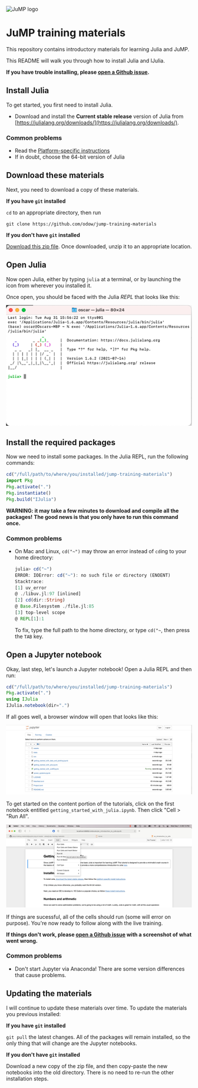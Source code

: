 ![JuMP logo](https://jump.dev/JuMP.jl/dev/assets/logo-with-text-background.svg "JuMP logo")

# JuMP training materials

This repository contains introductory materials for learning Julia and JuMP.

This README will walk you through how to install Julia and IJulia.

**If you have trouble installing, please [open a Github issue](https://github.com/odow/jump-training-materials/issues/new).**

## Install Julia

To get started, you first need to install Julia.

 - Download and install the **Current stable release** version of Julia from
   [https://julialang.org/downloads/](https://julialang.org/downloads/).

### Common problems

  - Read the [Platform-specific instructions](https://julialang.org/downloads/platform/#platform_specific_instructions_for_official_binaries)
  - If in doubt, choose the 64-bit version of Julia

## Download these materials

Next, you need to download a copy of these materials.

**If you have `git` installed**

`cd` to an appropriate directory, then run
```
git clone https://github.com/odow/jump-training-materials
```

**If you don't have `git` installed**

[Download this zip file](https://github.com/odow/jump-training-materials/archive/master.zip).
Once downloaded, unzip it to an appropriate location.

## Open Julia

Now open Julia, either by typing `julia` at a terminal, or by launching the icon
from wherever you installed it.

Once open, you should be faced with the Julia *REPL* that looks like this:

![Julia REPL](assets/repl.png)

## Install the required packages

Now we need to install some packages.
In the Julia REPL, run the following commands:
```julia
cd("/full/path/to/where/you/installed/jump-training-materials")
import Pkg
Pkg.activate(".")
Pkg.instantiate()
Pkg.build("IJulia")
```

**WARNING: it may take a few minutes to download and compile all the packages!**
**The good news is that you only have to run this command once.**

### Common problems

 - On Mac and Linux, `cd("~")` may throw an error instead of `cd`ing to your
   home directory:
   ```julia
   julia> cd("~")
   ERROR: IOError: cd("~"): no such file or directory (ENOENT)
   Stacktrace:
   [1] uv_error
   @ ./libuv.jl:97 [inlined]
   [2] cd(dir::String)
   @ Base.Filesystem ./file.jl:85
   [3] top-level scope
   @ REPL[1]:1
   ```
   To fix, type the full path to the home directory, or type `cd("~`, then press
   the `TAB` key.

## Open a Jupyter notebook

Okay, last step, let's launch a Jupyter notebook! Open a Julia REPL and then
run:
```julia
cd("/full/path/to/where/you/installed/jump-training-materials")
Pkg.activate(".")
using IJulia
IJulia.notebook(dir=".")
```

If all goes well, a browser window will open that looks like this:

![jupyer_notebook](assets/jupyter.png)

To get started on the content portion of the tutorials, click on the first
notebook entitled `getting_started_with_julia.ipynb`. Then click
"Cell > "Run All".

![jupyer_notebook](assets/jupyter_2.png)

If things are sucessful, all of the cells should run (some will error on
purpose). You're now ready to follow along with the live training.

**If things don't work, please [open a Github issue](https://github.com/odow/jump-training-materials/issues/new)
with a screenshot of what went wrong.**

### Common problems

 - Don't start Jupyter via Anaconda! There are some version differences that
   cause problems.

## Updating the materials

I will continue to update these materials over time. To update the materials you
previous installed:

**If you have `git` installed**

`git pull` the latest changes. All of the packages will remain installed, so the
only thing that will change are the Jupyter notebooks.

**If you don't have `git` installed**

Download a new copy of the zip file, and then copy-paste the new notebooks into
the old directory. There is no need to re-run the other installation steps.
